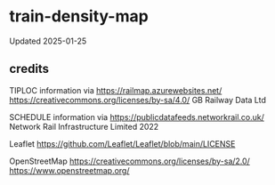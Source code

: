 # train-density-map

Updated 2025-01-25

## credits

TIPLOC information via https://railmap.azurewebsites.net/
https://creativecommons.org/licenses/by-sa/4.0/
GB Railway Data Ltd


SCHEDULE information via https://publicdatafeeds.networkrail.co.uk/
Network Rail Infrastructure Limited 2022


Leaflet
https://github.com/Leaflet/Leaflet/blob/main/LICENSE


OpenStreetMap
https://creativecommons.org/licenses/by-sa/2.0/
https://www.openstreetmap.org/